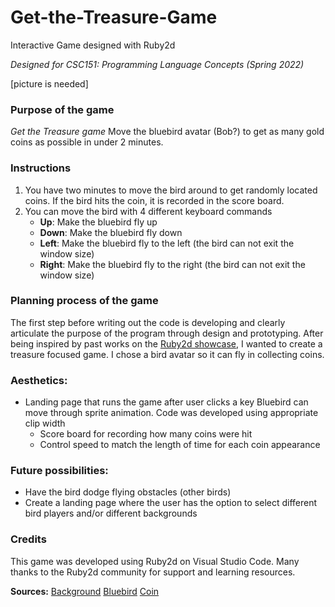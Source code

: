 # Get-the-Treasure-Game
Interactive Game designed with Ruby2d

*Designed for CSC151: Programming Language Concepts (Spring 2022)*

[picture is needed]

### Purpose of the game 
*Get the Treasure game* Move the bluebird avatar (Bob?) to get as many gold coins as possible in under 2 minutes. 

### Instructions 

1. You have two minutes to move the bird around to get randomly located coins. If the bird hits the coin, it is recorded in  the score board.
2. You can move the bird with 4 different keyboard commands
	- **Up**: Make the bluebird fly up
	- **Down**: Make the bluebird fly down
	- **Left**: Make the bluebird fly to the left (the bird can not exit the window size)
	- **Right**:  Make the bluebird fly to the right (the bird can not exit the window size)


### Planning process of the game 

The first step before writing out the code is developing and clearly articulate the purpose of the program through design and prototyping. After being inspired by past works on the [Ruby2d showcase](https://www.ruby2d.com/showcase/), I wanted to create a treasure focused game. I chose a bird avatar so it can fly in collecting coins.

### Aesthetics: 

 - Landing page that runs the game after user clicks a key Bluebird can
   move through sprite animation. Code was developed using
   appropriate clip width
   - Score board for recording how many coins were hit
   - Control speed to match the length of time for each coin appearance

### Future possibilities:  
- Have the bird dodge flying obstacles (other birds)
- Create a landing page where the user has the option to select different bird players and/or different backgrounds 

### Credits 

This game was developed using Ruby2d on Visual Studio Code. Many thanks to the Ruby2d community for support and learning resources.

**Sources:** 
[Background](https://wallpaperaccess.com/cartoon-landscape) 
[Bluebird](https://opengameart.org/content/game-character-blue-flappy-bird-sprite-sheets) 
[Coin](https://www.ruby2d.com/learn/get-started/)
